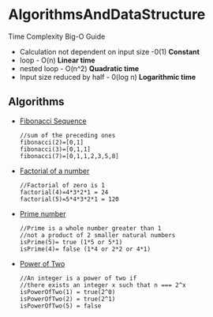 # AlgorithmsAndDataStructure

Time Complexity Big-O Guide

- Calculation not dependent on input size -0(1) **Constant**
- loop - O(n) **Linear time**
- nested loop - O(n^2) **Quadratic time**
- Input size reduced by half - 0(log n) **Logarithmic time**

## Algorithms

- [Fibonacci Sequence](Algorithms/Fibonacci.js)

      //sum of the preceding ones
      fibonacci(2)=[0,1]
      fibonacci(3)=[0,1,1]
      fibonacci(7)=[0,1,1,2,3,5,8]

- [Factorial of a number](Algorithms/Factorial.js)

      //Factorial of zero is 1
      factorial(4)=4*3*2*1 = 24
      factorial(5)=5*4*3*2*1 = 120

- [Prime number](Algorithms/Prime.js)

      //Prime is a whole number greater than 1
      //not a product of 2 smaller natural numbers
      isPrime(5)= true (1*5 or 5*1)
      isPrime(4)= false (1*4 or 2*2 or 4*1)

- [Power of Two](Algorithms/PowerOfTwo.js)

      //An integer is a power of two if
      //there exists an integer x such that n === 2^x
      isPowerOfTwo(1) = true(2^0)
      isPowerOfTwo(2) = true(2^1)
      isPowerOfTwo(5) = false
